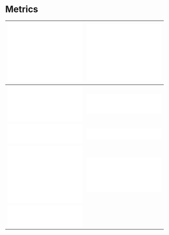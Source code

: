 # Metrics

| ![img/classic.svg](/img/classic.svg) | ![img/activity.svg](/img/activity.svg) |
| --- | --- |
| ![img/wakatime.svg](/img/wakatime.svg) | ![img/languages.svg](/img/languages.svg) |
| ![img/achievements.compact.svg](/img/achievements.compact.svg) | ![img/classic.svg](/img/people.followers.svg) |
| ![img/achievements.svg](/img/achievements.svg) | ![img/isocalendar.svg](/img/isocalendar.svg) |
| ![img/pagespeed-eplus.dev.svg](/img/pagespeed-eplus.dev.svg) | |

